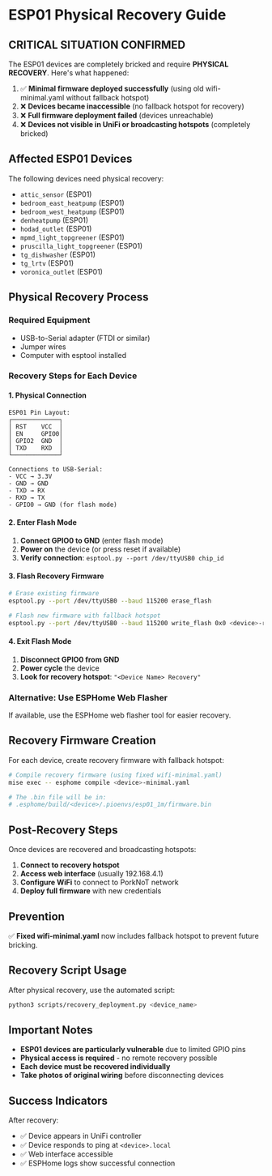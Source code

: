 # ESP01 Physical Recovery Guide

## CRITICAL SITUATION CONFIRMED

The ESP01 devices are completely bricked and require **PHYSICAL RECOVERY**.
Here's what happened:

1. ✅ **Minimal firmware deployed successfully** (using old wifi-minimal.yaml
   without fallback hotspot)
2. ❌ **Devices became inaccessible** (no fallback hotspot for recovery)
3. ❌ **Full firmware deployment failed** (devices unreachable)
4. ❌ **Devices not visible in UniFi or broadcasting hotspots** (completely
   bricked)

## Affected ESP01 Devices

The following devices need physical recovery:

- `attic_sensor` (ESP01)
- `bedroom_east_heatpump` (ESP01)
- `bedroom_west_heatpump` (ESP01)
- `denheatpump` (ESP01)
- `hodad_outlet` (ESP01)
- `mpmd_light_topgreener` (ESP01)
- `pruscilla_light_topgreener` (ESP01)
- `tg_dishwasher` (ESP01)
- `tg_lrtv` (ESP01)
- `voronica_outlet` (ESP01)

## Physical Recovery Process

### Required Equipment

- USB-to-Serial adapter (FTDI or similar)
- Jumper wires
- Computer with esptool installed

### Recovery Steps for Each Device

#### 1. Physical Connection

```text
ESP01 Pin Layout:
┌─────────────┐
│ RST    VCC  │
│ EN     GPIO0│
│ GPIO2  GND  │
│ TXD    RXD  │
└─────────────┘

Connections to USB-Serial:
- VCC → 3.3V
- GND → GND
- TXD → RX
- RXD → TX
- GPIO0 → GND (for flash mode)
```

#### 2. Enter Flash Mode

1. **Connect GPIO0 to GND** (enter flash mode)
2. **Power on** the device (or press reset if available)
3. **Verify connection**: `esptool.py --port /dev/ttyUSB0 chip_id`

#### 3. Flash Recovery Firmware

```bash
# Erase existing firmware
esptool.py --port /dev/ttyUSB0 --baud 115200 erase_flash

# Flash new firmware with fallback hotspot
esptool.py --port /dev/ttyUSB0 --baud 115200 write_flash 0x0 <device>-recovery.bin
```

#### 4. Exit Flash Mode

1. **Disconnect GPIO0 from GND**
2. **Power cycle** the device
3. **Look for recovery hotspot**: `"<Device Name> Recovery"`

### Alternative: Use ESPHome Web Flasher

If available, use the ESPHome web flasher tool for easier recovery.

## Recovery Firmware Creation

For each device, create recovery firmware with fallback hotspot:

```bash
# Compile recovery firmware (using fixed wifi-minimal.yaml)
mise exec -- esphome compile <device>-minimal.yaml

# The .bin file will be in:
# .esphome/build/<device>/.pioenvs/esp01_1m/firmware.bin
```

## Post-Recovery Steps

Once devices are recovered and broadcasting hotspots:

1. **Connect to recovery hotspot**
2. **Access web interface** (usually 192.168.4.1)
3. **Configure WiFi** to connect to PorkNoT network
4. **Deploy full firmware** with new credentials

## Prevention

✅ **Fixed wifi-minimal.yaml** now includes fallback hotspot to prevent future bricking.

## Recovery Script Usage

After physical recovery, use the automated script:

```bash
python3 scripts/recovery_deployment.py <device_name>
```

## Important Notes

- **ESP01 devices are particularly vulnerable** due to limited GPIO pins
- **Physical access is required** - no remote recovery possible
- **Each device must be recovered individually**
- **Take photos of original wiring** before disconnecting devices

## Success Indicators

After recovery:

- ✅ Device appears in UniFi controller
- ✅ Device responds to ping at `<device>.local`
- ✅ Web interface accessible
- ✅ ESPHome logs show successful connection
